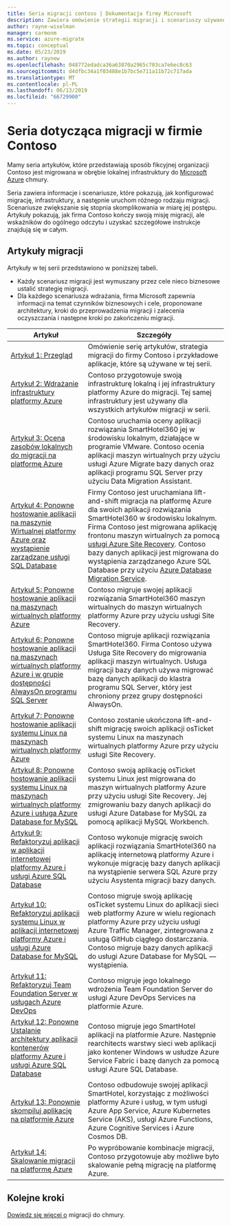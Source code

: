 ```yaml
---
title: Seria migracji contoso | Dokumentacja firmy Microsoft
description: Zawiera omówienie strategii migracji i scenariuszy używane przez firmę Contoso migrować swoje lokalne centrum danych na platformę Azure.
author: rayne-wiselman
manager: carmonm
ms.service: azure-migrate
ms.topic: conceptual
ms.date: 05/23/2019
ms.author: raynew
ms.openlocfilehash: 048772edadca36a63870a2965c703ca7e6ec8c63
ms.sourcegitcommit: d4dfbc34a1f03488e1b7bc5e711a11b72c717ada
ms.translationtype: MT
ms.contentlocale: pl-PL
ms.lasthandoff: 06/13/2019
ms.locfileid: "66729900"
---
```

# <a name="contoso-migration-series"></a>Seria dotycząca migracji w firmie Contoso


Mamy seria artykułów, które przedstawiają sposób fikcyjnej organizacji Contoso jest migrowana w obrębie lokalnej infrastruktury do [Microsoft Azure](https://azure.microsoft.com/overview/what-is-azure/) chmury. 

Seria zawiera informacje i scenariusze, które pokazują, jak konfigurować migrację, infrastruktury, a następnie uruchom różnego rodzaju migracji. Scenariusze zwiększanie się stopnia skomplikowania w miarę jej postępu. Artykuły pokazują, jak firma Contoso kończy swoją misję migracji, ale wskaźników do ogólnego odczytu i uzyskać szczegółowe instrukcje znajdują się w całym.

## <a name="migration-articles"></a>Artykuły migracji

Artykuły w tej serii przedstawiono w poniższej tabeli.  

- Każdy scenariusz migracji jest wymuszany przez cele nieco biznesowe ustalić strategię migracji.
- Dla każdego scenariusza wdrażania, firma Microsoft zapewnia informacji na temat czynników biznesowych i cele, proponowane architektury, kroki do przeprowadzenia migracji i zalecenia oczyszczania i następne kroki po zakończeniu migracji.

**Artykuł** | **Szczegóły** 
--- | --- 
[Artykuł 1: Przegląd](https://docs.microsoft.com/azure/architecture/cloud-adoption/migrate/azure-best-practices/contoso-migration-overview) | Omówienie serię artykułów, strategia migracji do firmy Contoso i przykładowe aplikacje, które są używane w tej serii. 
[Artykuł 2: Wdrażanie infrastruktury platformy Azure](https://docs.microsoft.com/azure/architecture/cloud-adoption/migrate/azure-best-practices/contoso-migration-infrastructure) | Contoso przygotowuje swoją infrastrukturę lokalną i jej infrastruktury platformy Azure do migracji. Tej samej infrastruktury jest używany dla wszystkich artykułów migracji w serii. 
[Artykuł 3: Ocena zasobów lokalnych do migracji na platformę Azure](https://docs.microsoft.com/azure/architecture/cloud-adoption/migrate/azure-best-practices/contoso-migration-assessment)  | Contoso uruchamia oceny aplikacji rozwiązania SmartHotel360 jej w środowisku lokalnym, działające w programie VMware. Contoso ocenia aplikacji maszyn wirtualnych przy użyciu usługi Azure Migrate bazy danych oraz aplikacji programu SQL Server przy użyciu Data Migration Assistant.
[Artykuł 4: Ponowne hostowanie aplikacji na maszynie Wirtualnej platformy Azure oraz wystąpienie zarządzane usługi SQL Database](https://docs.microsoft.com/azure/architecture/cloud-adoption/migrate/azure-best-practices/contoso-migration-rehost-vm-sql-managed-instance) | Firmy Contoso jest uruchamiana lift-and-shift migracja na platformę Azure dla swoich aplikacji rozwiązania SmartHotel360 w środowisku lokalnym. Firma Contoso jest migrowana aplikację frontonu maszyn wirtualnych za pomocą [usługi Azure Site Recovery](https://docs.microsoft.com/azure/site-recovery/site-recovery-overview). Contoso bazy danych aplikacji jest migrowana do wystąpienia zarządzanego Azure SQL Database przy użyciu [Azure Database Migration Service](https://docs.microsoft.com/azure/dms/dms-overview).
[Artykuł 5: Ponowne hostowanie aplikacji na maszynach wirtualnych platformy Azure](https://docs.microsoft.com/azure/architecture/cloud-adoption/migrate/azure-best-practices/contoso-migration-rehost-vm) | Contoso migruje swojej aplikacji rozwiązania SmartHotel360 maszyn wirtualnych do maszyn wirtualnych platformy Azure przy użyciu usługi Site Recovery. 
[Artykuł 6: Ponowne hostowanie aplikacji na maszynach wirtualnych platformy Azure i w grupie dostępności AlwaysOn programu SQL Server](https://docs.microsoft.com/azure/architecture/cloud-adoption/migrate/azure-best-practices/contoso-migration-rehost-vm-sql-ag) |Contoso migruje aplikacji rozwiązania SmartHotel360. Firma Contoso używa Usługa Site Recovery do migrowania aplikacji maszyn wirtualnych. Usługa migracji bazy danych używa migrować bazę danych aplikacji do klastra programu SQL Server, który jest chroniony przez grupy dostępności AlwaysOn. 
[Artykuł 7: Ponowne hostowanie aplikacji systemu Linux na maszynach wirtualnych platformy Azure](https://docs.microsoft.com/azure/architecture/cloud-adoption/migrate/azure-best-practices/contoso-migration-rehost-linux-vm) | Contoso zostanie ukończona lift-and-shift migrację swoich aplikacji osTicket systemu Linux na maszynach wirtualnych platformy Azure przy użyciu usługi Site Recovery.
[Artykuł 8: Ponowne hostowanie aplikacji systemu Linux na maszynach wirtualnych platformy Azure i usługa Azure Database for MySQL](https://docs.microsoft.com/azure/architecture/cloud-adoption/migrate/azure-best-practices/contoso-migration-rehost-linux-vm-mysql) | Contoso swoją aplikację osTicket systemu Linux jest migrowana do maszyn wirtualnych platformy Azure przy użyciu usługi Site Recovery. Jej zmigrowaniu bazy danych aplikacji do usługi Azure Database for MySQL za pomocą aplikacji MySQL Workbench. 
[Artykuł 9: Refaktoryzuj aplikacji w aplikacji internetowej platformy Azure i usługi Azure SQL Database](https://docs.microsoft.com/azure/architecture/cloud-adoption/migrate/azure-best-practices/contoso-migration-refactor-web-app-sql) | Contoso wykonuje migrację swoich aplikacji rozwiązania SmartHotel360 na aplikację internetową platformy Azure i wykonuje migrację bazy danych aplikacji na wystąpienie serwera SQL Azure przy użyciu Asystenta migracji bazy danych.     
[Artykuł 10: Refaktoryzuj aplikacji systemu Linux w aplikacji internetowej platformy Azure i usługi Azure Database for MySQL](https://docs.microsoft.com/azure/architecture/cloud-adoption/migrate/azure-best-practices/contoso-migration-rehost-linux-vm-mysql) | Contoso migruje swoją aplikację osTicket systemu Linux do aplikacji sieci web platformy Azure w wielu regionach platformy Azure przy użyciu usługi Azure Traffic Manager, zintegrowana z usługą GitHub ciągłego dostarczania. Contoso migruje bazy danych aplikacji do usługi Azure Database for MySQL — wystąpienia. 
[Artykuł 11: Refaktoryzuj Team Foundation Server w usługach Azure DevOps](https://docs.microsoft.com/azure/architecture/cloud-adoption/migrate/azure-best-practices/contoso-migration-tfs-vsts) | Contoso migruje jego lokalnego wdrożenia Team Foundation Server do usługi Azure DevOps Services na platformie Azure.
[Artykuł 12: Ponowne Ustalanie architektury aplikacji kontenerów platformy Azure i usługi Azure SQL Database](https://docs.microsoft.com/azure/architecture/cloud-adoption/migrate/azure-best-practices/contoso-migration-rearchitect-container-sql) | Contoso migruje jego SmartHotel aplikacji na platformie Azure. Następnie rearchitects warstwy sieci web aplikacji jako kontener Windows w usłudze Azure Service Fabric i bazę danych za pomocą usługi Azure SQL Database. 
[Artykuł 13: Ponownie skompiluj aplikację na platformie Azure](https://docs.microsoft.com/azure/architecture/cloud-adoption/migrate/azure-best-practices/contoso-migration-rebuild) | Contoso odbudowuje swojej aplikacji SmartHotel, korzystając z możliwości platformy Azure i usług, w tym usługi Azure App Service, Azure Kubernetes Service (AKS), usługi Azure Functions, Azure Cognitive Services i Azure Cosmos DB.  
[Artykuł 14: Skalowanie migracji na platformę Azure](https://docs.microsoft.com/azure/architecture/cloud-adoption/migrate/azure-best-practices/contoso-migration-scale) | Po wypróbowanie kombinacje migracji, Contoso przygotowuje aby możliwe było skalowanie pełną migrację na platformę Azure. 


    

## <a name="next-steps"></a>Kolejne kroki

[Dowiedz się więcej o](https://docs.microsoft.com/azure/architecture/cloud-adoption/migrate/) migracji do chmury. 

